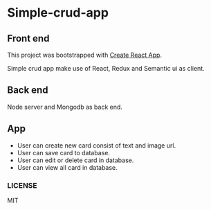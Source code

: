# Simple-crud-app

## Front end
This project was bootstrapped with [Create React App](https://github.com/facebookincubator/create-react-app).

Simple crud app make use of React, Redux and Semantic ui as client.

## Back end

Node server and Mongodb as back end. 

## App

- User can create new card consist of text and image url.
- User can save card to database.
- User can edit or delete card in database.
- User can view all card in database.


### LICENSE

MIT